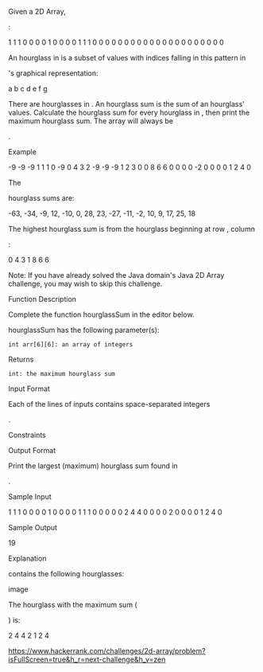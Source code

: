 Given a 2D Array,

:

1 1 1 0 0 0
0 1 0 0 0 0
1 1 1 0 0 0
0 0 0 0 0 0
0 0 0 0 0 0
0 0 0 0 0 0

An hourglass in
is a subset of values with indices falling in this pattern in

's graphical representation:

a b c
  d
e f g

There are
hourglasses in . An hourglass sum is the sum of an hourglass' values. Calculate the hourglass sum for every hourglass in , then print the maximum hourglass sum. The array will always be

.

Example

-9 -9 -9  1 1 1 
 0 -9  0  4 3 2
-9 -9 -9  1 2 3
 0  0  8  6 6 0
 0  0  0 -2 0 0
 0  0  1  2 4 0

The

hourglass sums are:

-63, -34, -9, 12, 
-10,   0, 28, 23, 
-27, -11, -2, 10, 
  9,  17, 25, 18

The highest hourglass sum is
from the hourglass beginning at row , column

:

0 4 3
  1
8 6 6

Note: If you have already solved the Java domain's Java 2D Array challenge, you may wish to skip this challenge.

Function Description

Complete the function hourglassSum in the editor below.

hourglassSum has the following parameter(s):

    int arr[6][6]: an array of integers

Returns

    int: the maximum hourglass sum

Input Format

Each of the
lines of inputs contains space-separated integers

.

Constraints

Output Format

Print the largest (maximum) hourglass sum found in

.

Sample Input

1 1 1 0 0 0
0 1 0 0 0 0
1 1 1 0 0 0
0 0 2 4 4 0
0 0 0 2 0 0
0 0 1 2 4 0

Sample Output

19

Explanation

contains the following hourglasses:

image

The hourglass with the maximum sum (

) is:

2 4 4
  2
1 2 4

https://www.hackerrank.com/challenges/2d-array/problem?isFullScreen=true&h_r=next-challenge&h_v=zen